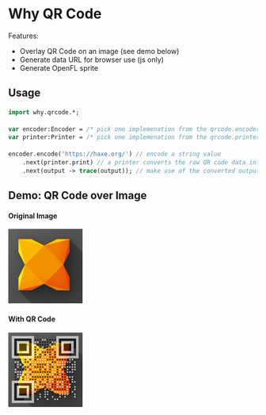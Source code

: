 # Why QR Code

Features: 

- Overlay QR Code on an image (see demo below)
- Generate data URL for browser use (js only)
- Generate OpenFL sprite

## Usage

```haxe
import why.qrcode.*;

var encoder:Encoder = /* pick one implemenation from the qrcode.encoder package */;
var printer:Printer = /* pick one implemenation from the qrcode.printer package */;

encoder.encode('https://haxe.org/') // encode a string value
	.next(printer.print) // a printer converts the raw QR code data into specific formats (e.g. DataURL, OpenFL Sprite, etc)
	.next(output -> trace(output)); // make use of the converted output
```

## Demo: QR Code over Image

#### Original Image

![Original](tests/haxe.png)

#### With QR Code

![Code](tests/haxe-code-full.png)